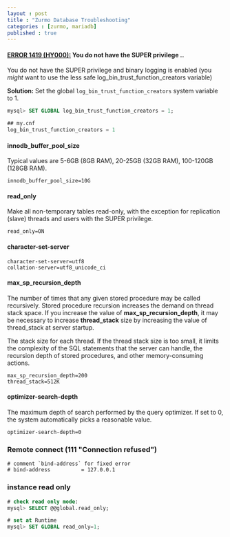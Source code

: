 ```yaml
---
layout : post
title : "Zurmo Database Troubleshooting"
categories : [zurmo, mariadb]
published : true
---
```


#### [ERROR 1419 (HY000):][1]  You do not have the SUPER privilege ..
You do not have the SUPER privilege and
binary logging is enabled (you *might* want to use the less safe
log_bin_trust_function_creators variable)

**Solution:** Set the global `log_bin_trust_function_creators` system variable to 1.

```sql
mysql> SET GLOBAL log_bin_trust_function_creators = 1;

## my.cnf
log_bin_trust_function_creators = 1
```

#### innodb_buffer_pool_size
Typical values are 5-6GB (8GB RAM), 20-25GB (32GB RAM), 100-120GB (128GB RAM).

```
innodb_buffer_pool_size=10G
```

#### read_only
Make all non-temporary tables read-only, with the exception for replication (slave) threads and users with the SUPER privilege.

```
read_only=ON
```

#### character-set-server

```
character-set-server=utf8
collation-server=utf8_unicode_ci
```

#### max_sp_recursion_depth
The number of times that any given stored procedure may be called recursively. Stored procedure recursion increases the demand on thread stack space. If you increase the value of **max_sp_recursion_depth**, it may be necessary to increase **thread_stack** size by increasing the value of thread_stack at server startup.

The stack size for each thread.  If the thread stack size is too small,
it limits the complexity of the SQL statements that the server can handle,
the recursion depth of stored procedures, and other memory-consuming actions.

```
max_sp_recursion_depth=200
thread_stack=512K
```

#### optimizer-search-depth
The maximum depth of search performed by the query optimizer.
If set to 0, the system automatically picks a reasonable value.

```
optimizer-search-depth=0
```

### Remote connect  (111 "Connection refused")
```
# comment `bind-address` for fixed error
# bind-address          = 127.0.0.1  
```

### instance read only
```sql
# check read only mode:
mysql> SELECT @@global.read_only;

# set at Runtime
mysql> SET GLOBAL read_only=1;
```

[1]: https://stackoverflow.com/questions/56389698/why-super-privileges-are-disabled-when-binary-logging-option-is-on
 "ERROR 1419 (HY000)"
